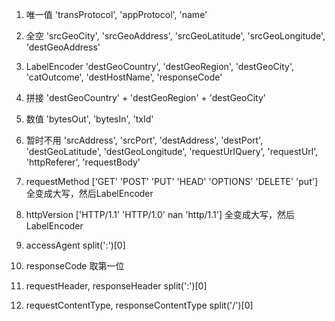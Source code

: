 1. 唯一值
'transProtocol', 'appProtocol', 'name'

2. 全空
'srcGeoCity', 'srcGeoAddress', 'srcGeoLatitude', 'srcGeoLongitude',
'destGeoAddress'

3. LabelEncoder
'destGeoCountry', 'destGeoRegion', 'destGeoCity',
'catOutcome', 'destHostName', 'responseCode'

4. 拼接
'destGeoCountry' + 'destGeoRegion' + 'destGeoCity'

5. 数值
'bytesOut', 'bytesIn', 'txId'

6. 暂时不用
'srcAddress', 'srcPort', 'destAddress', 'destPort', 'destGeoLatitude',
'destGeoLongitude', 'requestUrlQuery', 'requestUrl', 'httpReferer',
'requestBody'


7. requestMethod ['GET' 'POST' 'PUT' 'HEAD' 'OPTIONS' 'DELETE' 'put']
全变成大写，然后LabelEncoder

8. httpVersion ['HTTP/1.1' 'HTTP/1.0' nan 'http/1.1']
全变成大写，然后LabelEncoder

9. accessAgent
split(':')[0]

10. responseCode
取第一位

11. requestHeader, responseHeader
split(':')[0]

12. requestContentType, responseContentType
split('/')[0]